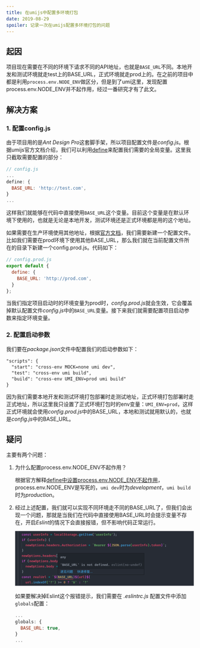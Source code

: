 ```yaml
---
title: 在umijs中配置多环境打包
date: 2019-08-29
spoiler: 记录一次在umijs配置多环境打包的问题
---
```


## 起因

项目现在需要在不同的环境下请求不同的API地址，也就是`BASE_URL`不同。本地开发和测试环境就走test上的BASE_URL，正式环境就走prod上的。在之前的项目中都是利用`process.env.NODE_ENV`做区分，但是到了umi这里，发现配置process.env.NODE_ENV并不起作用，经过一番研究才有了此文。

## 解决方案

### 1. 配置config.js

由于项目用的是*Ant Design Pro*这套脚手架，所以项目配置文件是*config.js*。根据umijs官方文档介绍，我们可以利用[define](https://umijs.org/zh/config/#define)来配置我们需要的全局变量。这里我只截取需要配置的部分：

```js
// config.js
...
define: {
  BASE_URL: 'http://test.com',
}
...
```

这样我们就能够在代码中直接使用`BASE_URL`这个变量。目前这个变量是在默认环境下使用的，也就是无论是本地开发，测试环境还是正式环境都是用的这个地址。

如果需要在生产环境使用其他地址，根据[官方文档](https://umijs.org/zh/guide/env-variables.html#umi-env)，我们需要新建一个配置文件。比如我们需要在prod环境下使用其他BASE_URL，那么我们就在当前配置文件所在的目录下新建一个config.prod.js。代码如下：

```javascript
// config.prod.js
export default {
  define: {
    BASE_URL: 'http://prod.com',
  }
};
```

当我们指定项目启动时的环境变量为prod时，*config.prod.js*就会生效，它会覆盖掉默认配置文件*config.js*中的`BASE_URL`变量。接下来我们就需要配置项目启动参数来指定环境变量。

### 2. 配置启动参数

我们要在*package.json*文件中配置我们的启动参数如下：

```json{4}
"scripts": {
  "start": "cross-env MOCK=none umi dev",
  "test": "cross-env umi build",
  "build": "cross-env UMI_ENV=prod umi build"
}
```

因为我们需要本地开发和测试环境打包部署时走测试地址，正式环境打包部署时走正式地址，所以这里我只设置了正式环境打包时的env变量：`UMI_ENV=prod`，这样正式环境就会使用*config.prod.js*中的BASE_URL，本地和测试就用默认的，也就是*config.js*中的BASE_URL。

## 疑问

主要有两个问题：

1. 为什么配置process.env.NODE_ENV不起作用？

    根据官方解释[define中设置process.env.NODE_ENV不起作用](https://github.com/umijs/umi/issues/1757)，process.env.NODE_ENV是写死的，`umi dev`时为*development*，`umi build`时为*production*。

2. 经过上述配置，我们就可以实现不同环境走不同的BASE_URL了，但我们会出现一个问题，那就是当我们在代码中直接使用BASE_URL时会提示变量不存在，开启*Eslint*的情况下会直接报错，但不影响代码正常运行。

    ![eslint报错](eslint报错提示.png)

    如果要解决掉Eslint这个报错提示，我们需要在 *.eslintrc.js* 配置文件中添加`globals`配置：

    ```javascript
    ...
    globals: {
      BASE_URL: true,
    }
    ...
    ```
